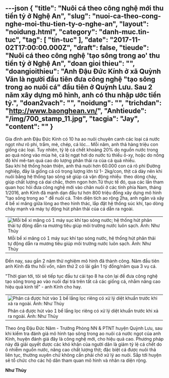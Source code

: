 ---json
{
    "title": "Nuôi cá theo công nghệ mới thu tiền tỷ ở Nghệ An",
    "slug": "nuoi-ca-theo-cong-nghe-moi-thu-tien-ty-o-nghe-an",
    "layout": "noidung.html",
    "category": "danh-muc.tin-tuc",
    "tag": [
        "tin-tuc"
    ],
    "date": "2017-11-02T17:00:00.000Z",
    "draft": false,
    "tieude": "Nuôi cá theo công nghệ 'tạo sông trong ao' thu tiền tỷ ở Nghệ An",
    "doan gioi thieu": "",
    "doangioithieu": "Anh Đậu Đức Kính ở xã Quỳnh Văn là người đầu tiên đưa công nghệ \"tạo sông trong ao nuôi cá\" đầu tiên ở Quỳnh Lưu. Sau 2 năm xây dựng mô hình, anh có thu nhập ước tiền tỷ.",
    "doan2vach": "",
    "noidung": "",
    "trichdan": "http://www.baonghean.vn/",
    "Anhtieude": "/img/700_stamp_11.jpg",
    "tacgia": "Jay",
    "__content__": ""
}
---
<p><span style="font-size:14px">Gia đ&igrave;nh anh Đậu Đức K&iacute;nh c&oacute; 10 ha ao nu&ocirc;i chuy&ecirc;n canh c&aacute;c loại c&aacute; nước ngọt như r&ocirc; phi, trắm, m&egrave;, ch&eacute;p, c&aacute; l&oacute;c&hellip; Mỗi năm, anh thả h&agrave;ng triệu con giống c&aacute;c loại. Tuy nhi&ecirc;n, tỷ lệ c&aacute; chết khoảng 20% do nguồn nước trong ao qu&aacute; n&oacute;ng v&agrave;o m&ugrave;a h&egrave;, c&aacute; bị ngạt hơi do nước t&ugrave; thiếu &ocirc;-xy, hoặc do nồng độ kh&iacute; m&ecirc;-tan qu&aacute; cao do lượng ph&acirc;n thải ra của c&aacute; qu&aacute; nhiều.<br />
Sau khi hệ thống ho&agrave;n thiện, anh thả nu&ocirc;i hơn 60.000 con c&aacute; r&ocirc; phi Đường nghiệp, đ&acirc;y l&agrave; giống c&aacute; c&oacute; trọng lượng lớn từ 1- 2kg/con, thịt c&aacute; d&agrave;y n&ecirc;n khi nu&ocirc;i bằng hệ thống tạo s&ocirc;ng sẽ gi&uacute;p c&aacute; vận động nhiều&nbsp; theo d&ograve;ng chảy, gi&uacute;p chất lượng c&aacute; dai chắc, thơm ngon hơn.Từ thực tế đ&oacute;, qua c&aacute;c lần tham quan học hỏi đưa c&ocirc;ng nghệ mới v&agrave;o chăn nu&ocirc;i ở c&aacute;c tỉnh ph&iacute;a Nam, th&aacute;ng 1/2016, anh K&iacute;nh đ&atilde; mạnh dạn đầu tư hơn 800 triệu đồng x&acirc;y dựng m&ocirc; h&igrave;nh &quot;tạo s&ocirc;ng trong ao &quot; để nu&ocirc;i c&aacute;. Tr&ecirc;n diện t&iacute;ch ao rộng 2ha, anh ngăn v&agrave; x&acirc;y 4 bể xi măng giữa l&ograve;ng ao theo h&igrave;nh th&aacute;c, lắp đặt hệ thống s&uacute;c kh&iacute;, tạo d&ograve;ng chảy mạnh v&agrave; m&aacute;y tự động h&uacute;t ph&acirc;n thải của c&aacute; dẫn ra ngo&agrave;i.</span></p>

<table align="center" style="width:500px">
	<tbody>
		<tr>
			<td><span style="font-size:14px"><img alt="Mỗi bể xi măng có 1 máy sục khí tạo sóng nước; hệ thống hút phân thải tự động dẫn ra mương tiêu giúp môi trường nước luôn sạch. Ảnh: Như Thủy" src="http://img.bna.vn/img_scale/geturl.php?id=1509423199619&amp;stamp=1" /></span></td>
		</tr>
		<tr>
			<td><span style="font-size:14px">Mỗi bể xi măng c&oacute; 1 m&aacute;y sục kh&iacute; tạo s&oacute;ng nước, hệ thống h&uacute;t ph&acirc;n thải tự động dẫn ra mương ti&ecirc;u gi&uacute;p m&ocirc;i trường nước lu&ocirc;n sạch. Ảnh: Như Thủy</span></td>
		</tr>
	</tbody>
</table>

<p><span style="font-size:14px">Đến nay, sau gần 2 năm thử nghiệm m&ocirc; h&igrave;nh đ&atilde; th&agrave;nh c&ocirc;ng. Năm đầu ti&ecirc;n anh K&iacute;nh đ&atilde; thu hồi vốn, năm thứ 2 c&oacute; l&atilde;i gần 1 tỷ đồng/năm qua 3 vụ c&aacute;.</span></p>

<p><span style="font-size:14px">&quot;Thời gian tới, t&ocirc;i sẽ tiếp tục đầu tư cải tạo 8 ha c&ograve;n lại để đưa c&ocirc;ng nghệ tạo s&ocirc;ng trong ao v&agrave;o nu&ocirc;i đại tr&agrave; tr&ecirc;n tất cả c&aacute;c giống c&aacute;, nhằm n&acirc;ng cao hiệu quả kinh tế&rdquo; - anh K&iacute;nh cho hay.</span></p>

<table align="center" style="width:500px">
	<tbody>
		<tr>
			<td><span style="font-size:14px"><img alt="Phân cá được hút vào 1 bể lắng lọc riêng có xử lý diệt khuẩn trước khi xả ra ngoài. Ảnh: Như Thủy" src="http://img.bna.vn/img_scale/geturl.php?id=1509423346135&amp;stamp=1" /></span></td>
		</tr>
		<tr>
			<td><span style="font-size:14px">Ph&acirc;n c&aacute; được h&uacute;t v&agrave;o 1 bể lắng lọc ri&ecirc;ng c&oacute; xử l&yacute; diệt khuẩn trước khi xả ra ngo&agrave;i. Ảnh: Như Thủy</span></td>
		</tr>
	</tbody>
</table>

<p><span style="font-size:14px">Theo &ocirc;ng Đậu Đức Năm - Trưởng Ph&ograve;ng NN &amp; PTNT huyện Quỳnh Lưu, sau khi kiểm tra đ&aacute;nh gi&aacute; m&ocirc; h&igrave;nh tạo s&ocirc;ng trong ao nu&ocirc;i c&aacute; nước ngọt của anh K&iacute;nh, huyện đ&aacute;nh gi&aacute; đ&acirc;y l&agrave; c&ocirc;ng nghệ mới, cho hiệu quả cao. Phương ph&aacute;p n&agrave;y đ&atilde; giải quyết được c&aacute;c kh&oacute; khăn của người d&acirc;n l&agrave; giảm tỷ lệ c&aacute; chết do &ocirc; nhiễm nguồn nước, n&acirc;ng cao chất lượng thịt; đặc biệt c&aacute; được nu&ocirc;i thả li&ecirc;n tục, thường xuy&ecirc;n chứ kh&ocirc;ng cần phải chờ xử l&yacute; ao nu&ocirc;i. Sắp tới huyện sẽ tổ chức cho c&aacute;c hộ d&acirc;n tham quan m&ocirc; h&igrave;nh v&agrave; nh&acirc;n ra diện rộng.&nbsp;</span></p>

<p><span style="font-size:14px"><strong>Như Thủy</strong></span></p>
